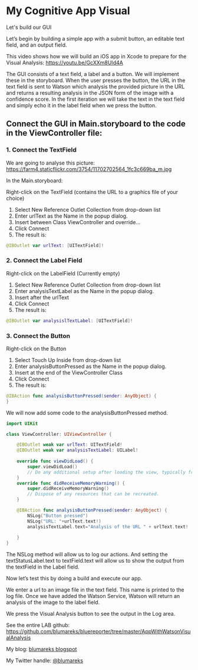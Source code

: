 # My Cognitive App Visual

Let's build our GUI

Let’s begin by building a simple app with a submit button, an editable text field, and an output field.

This video shows how we will build an iOS app in Xcode to prepare for the Visual Analysis: https://youtu.be/GcXXm8UId4A

The GUI consists of a text field, a label and a button.  We will implement these in the storyboard.
When the user presses the button, the URL in the text field is sent to Watson which analysis the provided picture in the URL and returns a resulting analysis  in the JSON form of the image with a confidence score.
In the first iteration we will take the text in the text field and simply echo it in the label field when we press the button.

## Connect the GUI in Main.storyboard to the code in the ViewController file:

### 1. Connect the TextField
We are going to analyse this picture:
https://farm4.staticflickr.com/3754/11702702564_1fc3c669ba_m.jpg

In the Main.storyboard:

Right-click on the TextField (contains the URL to a graphics file of your choice)
1.	Select New Reference Outlet Collection from drop-down list
2.	Enter urlText as the Name  in the popup dialog.
3.	Insert between Class ViewController and override… 
4.	Click Connect
5.	The result is: 
```swift
@IBOutlet var urlText: [UITextField]!
```

### 2. Connect the Label Field

Right-click on the LabelField (Currently empty)
1.	Select New Reference Outlet Collection from drop-down list
2.	Enter analysisTextLabel as the Name  in the popup dialog.
3.	Insert after the urlText  
4.	Click Connect
5.	The result is: 
```swift
@IBOutlet var analysislTextLabel: [UITextField]!
```

### 3. Connect the Button
Right-click on the Button 
1.	Select Touch Up Inside from drop-down list
2.	Enter analysisButtonPressed as the Name  in the popup dialog.
3.	Insert at the end of the  ViewController Class
4.	Click Connect
5.	The result is: 
```swift
@IBAction func analysisButtonPressed(sender: AnyObject) {            
}
```

We will now add some code to the analysisButtonPressed method.
```swift
import UIKit

class ViewController: UIViewController {

    @IBOutlet weak var urlText: UITextField!
    @IBOutlet weak var analysisTextLabel: UILabel!
    
    override func viewDidLoad() {
        super.viewDidLoad()
        // Do any additional setup after loading the view, typically from a nib.
    }
    override func didReceiveMemoryWarning() {
        super.didReceiveMemoryWarning()
        // Dispose of any resources that can be recreated.
    }

    @IBAction func analysisButtonPressed(sender: AnyObject) {
        NSLog("Button pressed")
        NSLog("URL: "+urlText.text!)
        analysisTextLabel.text="Analysis of the URL " + urlText.text!
        
    }
}
```

The NSLog method will allow us to log our actions. And setting the textStatusLabel.text to textField.text will allow us to show the output from the textField in the Label field.

Now let’s test this by doing a build and execute our app.

We enter a url to an image file in the text field. This name is printed to the log file. Once we have added the Watson Service, Watson will return an analysis of the image to the label field.

We press the Visual Analysis button to see the output in the Log area.

See the entire LAB github: https://github.com/blumareks/bluereporter/tree/master/AppWithWatsonVisualAnalysis

My blog: [blumareks blogspot](http://blumareks.blogspot.com/2016/03/blue-reporter-v21-gets-cognitive-in.html)

My Twitter handle: [@blumareks](https://twitter.com/blumareks)
